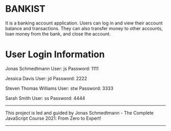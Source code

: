 # BANKIST 

It is a banking account application. 
Users can log in and view their account balance and transactions. They can also transfer money to other accounts, loan money from the bank, and close the account. 

# User Login Information

Jonas Schmedtmann 
User: js
Password: 1111

Jessica Davis
User: jd
Password: 2222

Steven Thomas Williams 
User: stw
Password: 3333

Sarah Smith
User: ss
Password: 4444

-----------------------------------------------------------------------------------------------------------------------------------------------------------------------------

This project is led and guided by Jonas Schmedtmann - The Complete JavaScript Course 2021: From Zero to Expert!

-----------------------------------------------------------------------------------------------------------------------------------------------------------------------------
